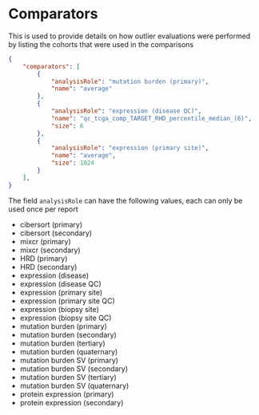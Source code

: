 # Comparators

This is used to provide details on how outlier evaluations were performed by listing the cohorts
that were used in the comparisons


```json
{
    "comparators": [
        {
            "analysisRole": "mutation burden (primary)",
            "name": "average"
        },
        {
            "analysisRole": "expression (disease QC)",
            "name": "qc_tcga_comp_TARGET_RHD_percentile_median_(6)",
            "size": 6
        },
        {
            "analysisRole": "expression (primary site)",
            "name": "average",
            "size": 1024
        }
    ],
}
```

The field `analysisRole` can have the following values, each can only be used once per report

- cibersort (primary)
- cibersort (secondary)
- mixcr (primary)
- mixcr (secondary)
- HRD (primary)
- HRD (secondary)
- expression (disease)
- expression (disease QC)
- expression (primary site)
- expression (primary site QC)
- expression (biopsy site)
- expression (biopsy site QC)
- mutation burden (primary)
- mutation burden (secondary)
- mutation burden (tertiary)
- mutation burden (quaternary)
- mutation burden SV (primary)
- mutation burden SV (secondary)
- mutation burden SV (tertiary)
- mutation burden SV (quaternary)
- protein expression (primary)
- protein expression (secondary)
